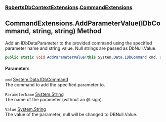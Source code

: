 ### [RobertsDbContextExtensions](RobertsDbContextExtensions 'RobertsDbContextExtensions').[CommandExtensions](CommandExtensions 'RobertsDbContextExtensions.CommandExtensions')
## CommandExtensions.AddParameterValue(IDbCommand, string, string) Method
Add an IDbDataParameter to the provided command using the specified
parameter name and string value. Null strings are passed as DbNull.Value.
```csharp
public static void AddParameterValue(this System.Data.IDbCommand cmd, string ParameterName, string Value);
```
#### Parameters
<a name='RobertsDbContextExtensions_CommandExtensions_AddParameterValue(System_Data_IDbCommand_string_string)_cmd'></a>
`cmd` [System.Data.IDbCommand](https://docs.microsoft.com/en-us/dotnet/api/System.Data.IDbCommand 'System.Data.IDbCommand')  
The command to add the specified parameter to.
  
<a name='RobertsDbContextExtensions_CommandExtensions_AddParameterValue(System_Data_IDbCommand_string_string)_ParameterName'></a>
`ParameterName` [System.String](https://docs.microsoft.com/en-us/dotnet/api/System.String 'System.String')  
The name of the parameter (without an @ sign).
  
<a name='RobertsDbContextExtensions_CommandExtensions_AddParameterValue(System_Data_IDbCommand_string_string)_Value'></a>
`Value` [System.String](https://docs.microsoft.com/en-us/dotnet/api/System.String 'System.String')  
The value of the parameter, null will be changed to DBNull.Value.
  
